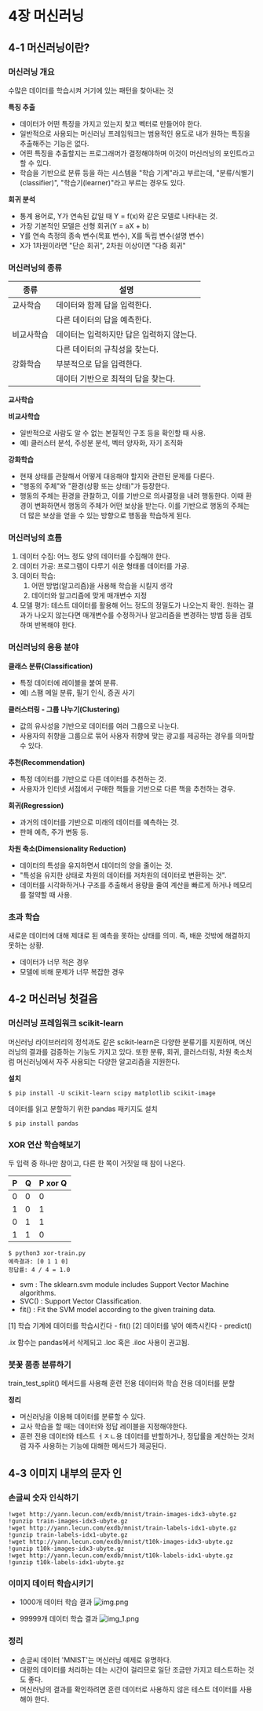 # 4장 머신러닝

## 4-1 머신러닝이란?

### 머신러닝 개요

수많은 데이터를 학습시켜 거기에 있는 패턴을 찾아내는 것

**특징 추출**

- 데이터가 어떤 특징을 가지고 있는지 찾고 벡터로 만들어야 한다.
- 일반적으로 사용되는 머신러닝 프레임워크는 범용적인 용도로 내가 원하는 특징을 추출해주는 기능은 없다.
- 어떤 특징을 추출할지는 프로그래머가 결정해야하며 이것이 머신러닝의 포인트라고 할 수 있다.
- 학습을 기반으로 분류 등을 하는 시스템을 "학습 기계"라고 부르는데, "분류/식별기(classifier)", "학습기(learner)"라고 부르는 경우도 있다.

**회귀 분석**

- 통계 용어로, Y가 연속된 값일 때 Y = f(x)와 같은 모델로 나타내는 것.
- 가장 기본적인 모델은 선형 회귀(Y = aX + b)
- Y를 연속 측정의 종속 변수(목표 변수), X를 독립 변수(설명 변수)
- X가 1차원이라면 "단순 회귀", 2차원 이상이면 "다중 회귀"

### 머신러닝의 종류

| 종류    | 설명                      |
|-------|-------------------------|
| 교사학습  | 데이터와 함께 답을 입력한다.        |
|       | 다른 데이터의 답을 예측한다.        |
| 비교사학습 | 데이터는 입력하지만 답은 입력하지 않는다. |
|       | 다른 데이터의 규칙성을 찾는다.       |
| 강화학습  | 부분적으로 답을 입력한다.          |
|       | 데이터 기반으로 최적의 답을 찾는다.    |

**교사학습**

**비교사학습**

- 일반적으로 사람도 알 수 없는 본질적인 구조 등을 확인할 때 사용.
- 예) 클러스터 분석, 주성분 분석, 벡터 양자화, 자기 조직화

**강화학습**

- 현재 상태를 관찰해서 어떻게 대응해야 할지와 관련된 문제를 다룬다.
- "행동의 주체"와 "환경(상황 또는 상태)"가 등장한다.
- 행동의 주체는 환경을 관찰하고, 이를 기반으로 의사결정을 내려 행동한다. 이때 환경이 변화하면서 행동의 주체가 어떤 보상을 받는다. 이를 기반으로 행동의 주체는 더 많은 보상을 얻을 수 있는 방향으로 행동을
  학습하게 된다.

### 머신러닝의 흐름

1. 데이터 수집: 어느 정도 양의 데이터를 수집해야 한다.
2. 데이터 가공: 프로그램이 다루기 쉬운 형태롤 데이터를 가공.
3. 데이터 학습:
    1. 어떤 방법(알고리즘)을 사용해 학습을 시킬지 생각
    2. 데이터와 알고리즘에 맞게 매개변수 지정
4. 모델 평가: 테스트 데이터를 활용해 어느 정도의 정밀도가 나오는지 확인. 원하는 결과가 나오지 않는다면 매개변수를 수정하거나 알고리즘을 변경하는 방법 등을 검토하며 반복해야 한다.

### 머신러닝의 응용 분야

**클래스 분류(Classification)**

- 특정 데이터에 레이블을 붙여 분류.
- 예) 스팸 메일 분류, 필기 인식, 증권 사기

**클러스터링 - 그룹 나누기(Clustering)**

- 값의 유사성을 기반으로 데이터를 여러 그룹으로 나눈다.
- 사용자의 취향을 그룹으로 묶어 사용자 취향에 맞는 광고를 제공하는 경우를 의마할 수 있다.

**추천(Recommendation)**

- 특정 데이터를 기반으로 다른 데이터를 추천하는 것.
- 사용자가 인터넷 서점에서 구매한 책들을 기반으로 다른 책을 추천하는 경우.

**회귀(Regression)**

- 과거의 데이터를 기반으로 미래의 데이터를 예측하는 것.
- 판매 예측, 주가 변동 등.

**차원 축소(Dimensionality Reduction)**

- 데이터의 특성을 유지하면서 데이터의 양을 줄이는 것.
- "특성을 유지한 상태로 차원의 데이터를 저차원의 데이터로 변환하는 것".
- 데이터를 시각화하거나 구조를 추출해서 용량을 줄여 계산을 빠르게 하거나 메모리를 절약할 때 사용.

### 초과 학습

새로운 데이터에 대해 제대로 된 예측을 못하는 상태를 의미. 즉, 배운 것밖에 해결하지 못하는 상황.

- 데이터가 너무 적은 경우
- 모델에 비해 문제가 너무 복잡한 경우

## 4-2 머신러닝 첫걸음

### 머신러닝 프레임워크 scikit-learn

머신러닝 라이브러리의 정석과도 같은 scikit-learn은 다양한 분류기를 지원하며, 머신러닝의 결과를 검증하는 기능도 가지고 있다. 또한 분류, 회귀, 클러스터링, 차원 축소처럼 머신러닝에서 자주 사용되는 다양한
알고리즘을 지원한다.

**설치**

```shell
$ pip install -U scikit-learn scipy matplotlib scikit-image
```

데이터를 읽고 분할하기 위한 pandas 패키지도 설치

```shell
$ pip install pandas
```

### XOR 연산 학습해보기

두 입력 중 하나만 참이고, 다른 한 쪽이 거짓일 때 참이 나온다.

| P   | Q   | P xor Q |
|-----|-----|---------|
| 0   | 0   | 0       |
| 1   | 0   | 1       |
| 0   | 1   | 1       |
| 1   | 1   | 0       |

```shell
$ python3 xor-train.py
예측결과: [0 1 1 0]
정답률: 4 / 4 = 1.0
```

- svm : The sklearn.svm module includes Support Vector Machine algorithms.
- SVC() : Support Vector Classification.
- fit() : Fit the SVM model according to the given training data.

[1] 학습 기계에 데이터를 학습시킨다 - fit()
[2] 데이터를 넣어 예측시킨다 - predict()

.ix 함수는 pandas에서 삭제되고 .loc 혹은 .iloc 사용이 권고됨.

### 붓꽃 품종 분류하기

train_test_split() 메서드를 사용해 훈련 전용 데이터와 학습 전용 데이터를 분할

**정리**

- 머신러닝을 이용해 데이터를 분류할 수 있다.
- 교사 학습을 할 때는 데이터와 정답 레이블을 지정해야한다.
- 훈련 전용 데이터와 테스트 ㅓㅈㄴ용 데이터를 반할하거나, 정답률을 계산하는 것처럼 자주 사용하는 기능에 대해한 메서드가 제공된다.

## 4-3 이미지 내부의 문자 인

### 손글씨 숫자 인식하기

```shell
!wget http://yann.lecun.com/exdb/mnist/train-images-idx3-ubyte.gz
!gunzip train-images-idx3-ubyte.gz
!wget http://yann.lecun.com/exdb/mnist/train-labels-idx1-ubyte.gz
!gunzip train-labels-idx1-ubyte.gz
!wget http://yann.lecun.com/exdb/mnist/t10k-images-idx3-ubyte.gz
!gunzip t10k-images-idx3-ubyte.gz
!wget http://yann.lecun.com/exdb/mnist/t10k-labels-idx1-ubyte.gz
!gunzip t10k-labels-idx1-ubyte.gz
```

### 이미지 데이터 학습시키기

- 1000개 데이터 학습 결과
  ![img.png](img.png)

- 99999개 데이터 학습 결과
  ![img_1.png](img_1.png)

### 정리

- 손글씨 데이터 'MNIST'는 머신러닝 예제로 유명하다.
- 대량의 데이터를 처리하는 데는 시간이 걸리므로 일단 조금만 가지고 테스트하는 것도 좋다.
- 머신러닝의 결과를 확인하려면 훈련 데이터로 사용하지 않은 테스트 데이터를 사용해야 한다.
